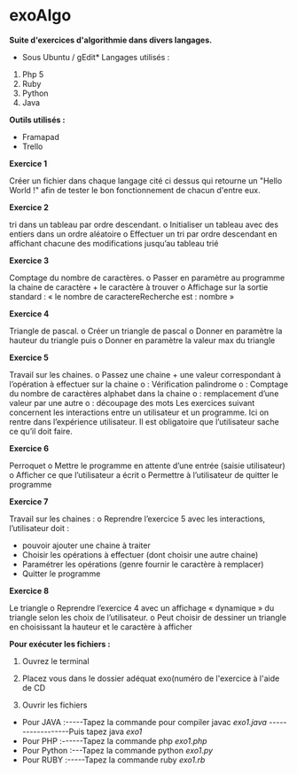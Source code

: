 exoAlgo
==

**Suite d'exercices d'algorithmie dans divers langages.**

- Sous Ubuntu / gEdit* Langages utilisés :


1. Php 5
2. Ruby 
3. Python 
4. Java


**Outils utilisés :** 

- Framapad
- Trello 

**Exercice 1**

Créer un fichier dans chaque langage cité ci dessus qui retourne un "Hello World !" afin de tester le bon fonctionnement de chacun d'entre eux.

**Exercice 2**

tri dans un tableau par ordre descendant.
o Initialiser un tableau avec des entiers dans un ordre aléatoire
o Effectuer un tri par ordre descendant en affichant chacune des modifications
jusqu’au tableau trié

**Exercice 3**

Comptage du nombre de caractères.
o Passer en paramètre au programme la chaine de caractère + le caractère à trouver
o Affichage sur la sortie standard : « le nombre de caractereRecherche est : nombre »

**Exercice 4**

Triangle de pascal.
o Créer un triangle de pascal
o Donner en paramètre la hauteur du triangle puis
o Donner en paramètre la valeur max du triangle

**Exercice 5**

Travail sur les chaines.
o Passez une chaine + une valeur correspondant à l’opération à effectuer sur la chaine
 o : Vérification palindrome
 o : Comptage du nombre de caractères alphabet dans la chaine
 o : remplacement d’une valeur par une autre
 o : découpage des mots
Les exercices suivant concernent les interactions entre un utilisateur et un programme. Ici on rentre
dans l’expérience utilisateur. Il est obligatoire que l’utilisateur sache ce qu’il doit faire.

**Exercice 6**

Perroquet
o Mettre le programme en attente d’une entrée (saisie utilisateur)
o Afficher ce que l’utilisateur a écrit
o Permettre à l’utilisateur de quitter le programme

**Exercice 7**

Travail sur les chaines :
o Reprendre l’exercice 5 avec les interactions, l’utilisateur doit :
- pouvoir ajouter une chaine à traiter
- Choisir les opérations à effectuer (dont choisir une autre chaine)
- Paramétrer les opérations (genre fournir le caractère à remplacer)
- Quitter le programme

**Exercice 8**

Le triangle
o Reprendre l’exercice 4 avec un affichage « dynamique » du triangle selon les choix de l’utilisateur.
o Peut choisir de dessiner un triangle en choisissant la hauteur et le caractère à afficher




**Pour exécuter les fichiers :**


1. Ouvrez le terminal

2. Placez vous dans le dossier adéquat exo(numéro de l'exercice à l'aide de CD

3. Ouvrir les fichiers

- Pour JAVA :-----Tapez la commande pour compiler javac *exo1.java*
------------------Puis tapez java *exo1*
- Pour PHP :------Tapez la commande php *exo1.php*
- Pour Python :---Tapez la commande python *exo1.py*
- Pour RUBY :-----Tapez la commande ruby *exo1.rb*

